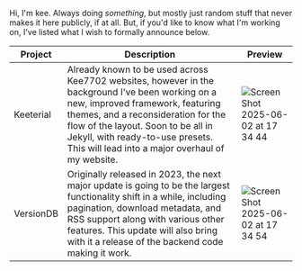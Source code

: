 Hi, I'm kee. Always doing *something*, but mostly just random stuff that never makes it here publicly, if at all. But, if you'd like to know what I'm working on, I've listed what I wish to formally announce below.

Project | Description | Preview
--- | --- | ---
Keeterial | Already known to be used across Kee7702 websites, however in the background I've been working on a new, improved framework, featuring themes, and a reconsideration for the flow of the layout. Soon to be all in Jekyll, with ready-to-use presets. This will lead into a major overhaul of my website. | ![Screen Shot 2025-06-02 at 17 34 44](https://github.com/user-attachments/assets/399a71c2-2fe1-471a-9c48-b1e6986fa4e9)
VersionDB | Originally released in 2023, the next major update is going to be the largest functionality shift in a while, including pagination, download metadata, and RSS support along with various other features. This update will also bring with it a release of the backend code making it work. | ![Screen Shot 2025-06-02 at 17 34 54](https://github.com/user-attachments/assets/2e98d5c9-7008-4c4b-bd82-b1a3099b27a1)
